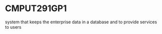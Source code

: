 # CMPUT291GP1
 system that keeps the enterprise data in a database and to provide services to users
